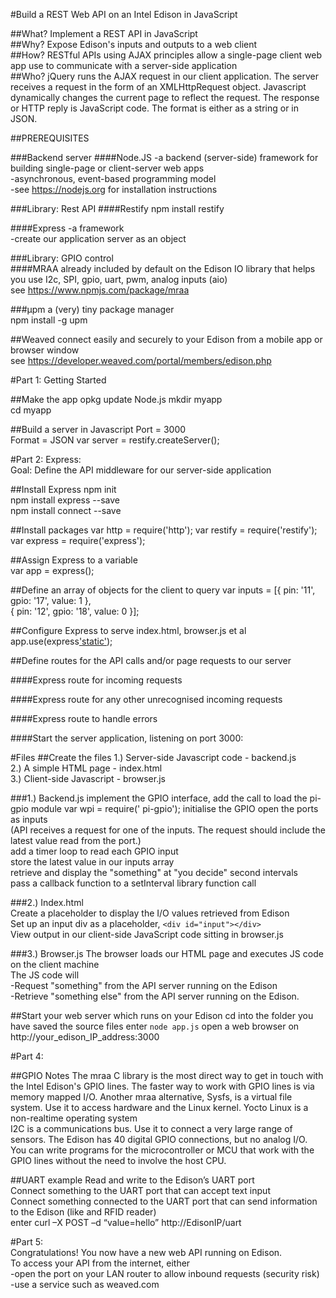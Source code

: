 #Build a REST Web API on an Intel Edison in JavaScript

##What? 
Implement a REST API in JavaScript    
##Why? 
Expose Edison's inputs and outputs to a web client   
##How? 
RESTful APIs using AJAX principles allow a single-page client web app use to communicate with a server-side application    
##Who? 
jQuery runs the AJAX request in our client application. The server receives a request in the form of an XMLHttpRequest object. Javascript dynamically changes the current page to reflect the request. The response or HTTP reply is JavaScript code. The format is either as a string or in JSON.    

##PREREQUISITES

###Backend server
####Node.JS
  -a backend (server-side) framework for building single-page or client-server web apps   
  -asynchronous, event-based programming model    
  -see https://nodejs.org for installation instructions   

###Library: Rest API 
####Restify
npm install restify  

####Express
  -a framework        
  -create our application server as an object

###Library: GPIO control  
####MRAA
  already included by default on the Edison
  IO library that helps you use I2c, SPI, gpio, uart, pwm, analog inputs (aio)        
  see https://www.npmjs.com/package/mraa      
  
###µpm 
  a (very) tiny package manager   
  npm install -g upm    

##Weaved
  connect easily and securely to your Edison from a mobile app or browser window        
  see https://developer.weaved.com/portal/members/edison.php

#Part 1: Getting Started  

##Make the app
opkg update Node.js
mkdir myapp   
cd myapp

##Build a server in Javascript
  Port = 3000        
  Format = JSON
  var server = restify.createServer();
  

#Part 2: Express:   
Goal: Define the API middleware for our server-side application

##Install Express
npm init    
npm install express --save    
npm install connect --save    

##Install packages
  var http = require('http'); 
  var restify = require('restify');
  var express = require('express');
  
##Assign Express to a variable  
  var app = express();

##Define an array of objects for the client to query
  var inputs = [{ pin: '11', gpio: '17', value: 1 },    
                { pin: '12', gpio: '18', value: 0 }];

##Configure Express to serve index.html, browser.js et al
  app.use(express['static'](__dirname ));
  
##Define routes for the API calls and/or page requests to our server

####Express route for incoming requests

####Express route for any other unrecognised incoming requests

####Express route to handle errors

####Start the server application, listening on port 3000:

#Files
##Create the files
1.) Server-side Javascript code - backend.js    
2.) A simple HTML page - index.html   
3.) Client-side Javascript - browser.js    

###1.) Backend.js
  implement the GPIO interface, add the call to load the pi-gpio module
  var wpi = require(' pi-gpio');
  initialise the GPIO
  open the ports as inputs    
  (API receives a request for one of the inputs. The request should include the latest value read from the port.)      
  add a timer loop to read each GPIO input    
  store the latest value in our inputs array    
  retrieve and display the "something" at "you decide" second intervals   
  pass a callback function to a setInterval library function call   
  
###2.) Index.html  
  Create a placeholder to display the I/O values retrieved from Edison    
  Set up an input div as a placeholder, `<div id="input"></div>`      
  View output in our client-side JavaScript code sitting in browser.js
    
###3.) Browser.js
  The browser loads our HTML page and executes JS code on the client machine    
  The JS code will    
    -Request "something" from the API server running on the Edison    
    -Retrieve "something else" from the API server running on the Edison.   

##Start your web server which runs on your Edison 
    cd into the folder you have saved the source files
    enter `node app.js`
    open a web browser on http://your_edison_IP_address:3000
    
#Part 4: 

##GPIO Notes
    The mraa C library is the most direct way to get in touch with the Intel Edison's GPIO lines.
    The faster way to work with GPIO lines is via memory mapped I/O.
    Another mraa alternative, Sysfs, is a virtual file system. Use it to access hardware and the Linux kernel.
    Yocto Linux is a non-realtime operating system  
    I2C is a communications bus. Use it to connect a very large range of sensors. 
    The Edison has 40 digital GPIO connections, but no analog I/O.  
    You can write programs for the microcontroller or MCU that work with the GPIO lines without the need to involve the host CPU.
    
##UART example
  Read and write to the Edison’s UART port    
  Connect something to the UART port that can accept text input   
  Connect something connected to the UART port that can send information to the Edison (like and RFID reader)    
  enter curl –X POST –d “value=hello” http://EdisonIP/uart    

#Part 5:      
Congratulations! You now have a new web API running on Edison.         
To access your API from the internet, either          
-open the port on your LAN router to allow inbound requests (security risk)         
-use a service such as weaved.com      

